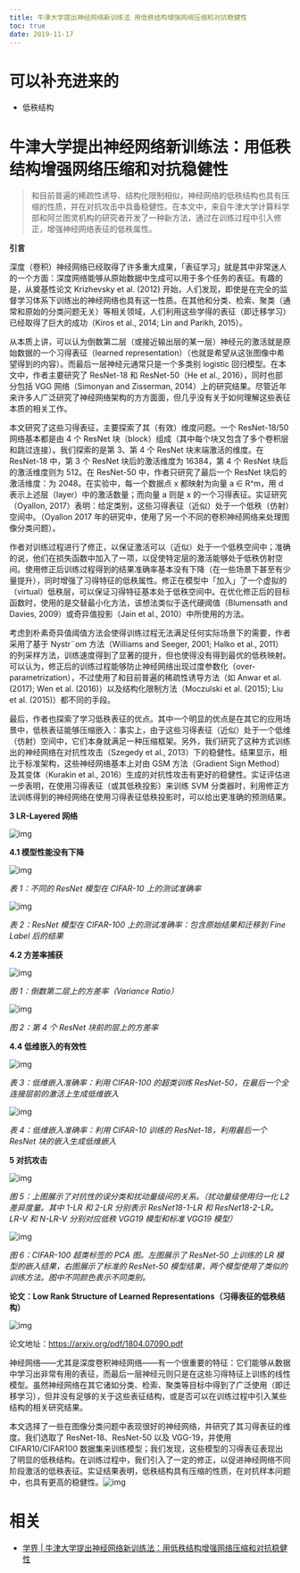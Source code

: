 ```yaml
---
title: 牛津大学提出神经网络新训练法 用低秩结构增强网络压缩和对抗稳健性
toc: true
date: 2019-11-17
---
```

# 可以补充进来的

- 低秩结构

# 牛津大学提出神经网络新训练法：用低秩结构增强网络压缩和对抗稳健性


> 和目前普遍的稀疏性诱导、结构化限制相似，神经网络的低秩结构也具有压缩的性质，并在对抗攻击中具备稳健性。在本文中，来自牛津大学计算科学部和阿兰图灵机构的研究者开发了一种新方法，通过在训练过程中引入修正，增强神经网络表征的低秩属性。



**引言**



深度（卷积）神经网络已经取得了许多重大成果，「表征学习」就是其中非常迷人的一个方面：深度网络能够从原始数据中生成可以用于多个任务的表征。有趣的是，从奠基性论文 Krizhevsky et al. (2012) 开始，人们发现，即使是在完全的监督学习体系下训练出的神经网络也具有这一性质。在其他和分类、检索、聚类（通常和原始的分类问题无关）等相关领域，人们利用这些学得的表征（即迁移学习）已经取得了巨大的成功（Kiros et al., 2014; Lin and Parikh, 2015）。



从本质上讲，可以认为倒数第二层（或接近输出层的某一层）神经元的激活就是原始数据的一个习得表征（learned representation）（也就是希望从这张图像中希望得到的内容）。而最后一层神经元通常只是一个多类别 logistic 回归模型。在本文中，作者主要研究了 ResNet-18 和 ResNet-50（He et al., 2016），同时也部分包括 VGG 网络（Simonyan and Zisserman, 2014）上的研究结果。尽管近年来许多人广泛研究了神经网络架构的方方面面，但几乎没有关于如何理解这些表征本质的相关工作。



本文研究了这些习得表征，主要探索了其（有效）维度问题。一个 ResNet-18/50 网络基本都是由 4 个 ResNet 块（block）组成（其中每个块又包含了多个卷积层和跳过连接）。我们探索的是第 3、第 4 个 ResNet 块末端激活的维度。在 ResNet-18 中，第 3 个 ResNet 块后的激活维度为 16384，第 4 个 ResNet 块后的激活维度则为 512。在 ResNet-50 中，作者只研究了最后一个 ResNet 块后的激活维度：为 2048。在实验中，每一个数据点 x 都映射为向量 a ∈ R^m，用 d 表示上述层（layer）中的激活数量；而向量 a 则是 x 的一个习得表征。实证研究（Oyallon, 2017）表明：给定类别，这些习得表征（近似）处于一个低秩（仿射）空间中。（Oyallon 2017 年的研究中，使用了另一个不同的卷积神经网络来处理图像分类问题）。



作者对训练过程进行了修正，以保证激活可以（近似）处于一个低秩空间中；准确的说，他们在损失函数中加入了一项，以促使特定层的激活能够处于低秩仿射空间。使用修正后训练过程得到的结果准确率基本没有下降（在一些场景下甚至有少量提升），同时增强了习得特征的低秩属性。修正在模型中「加入」了一个虚拟的（virtual）低秩层，可以保证习得特征基本处于低秩空间中。在优化修正后的目标函数时，使用的是交替最小化方法，该想法类似于迭代硬阈值（Blumensath and Davies, 2009）或奇异值投影（Jain et al., 2010）中所使用的方法。



考虑到朴素奇异值阈值方法会使得训练过程无法满足任何实际场景下的需要，作者采用了基于 Nystr¨om 方法（Williams and Seeger, 2001; Halko et al., 2011）的列采样方法，训练速度得到了显著的提升，但也使得没有得到最优的低秩映射。可以认为，修正后的训练过程能够防止神经网络出现过度参数化（over-parametrization），不过使用了和目前普遍的稀疏性诱导方法（如 Anwar et al. (2017); Wen et al. (2016)）以及结构化限制方法（Moczulski et al. (2015); Liu et al. (2015)）都不同的手段。



最后，作者也探索了学习低秩表征的优点。其中一个明显的优点是在其它的应用场景中，低秩表征能够压缩嵌入：事实上，由于这些习得表征（近似）处于一个低维（仿射）空间中，它们本身就满足一种压缩框架。另外，我们研究了这种方式训练出的神经网络在对抗性攻击（Szegedy et al., 2013）下的稳健性。结果显示，相比于标准架构，这些神经网络基本上对由 GSM 方法（Gradient Sign Method）及其变体（Kurakin et al., 2016）生成的对抗性攻击有更好的稳健性。实证评估进一步表明，在使用习得表征（或其低秩投影）来训练 SVM 分类器时，利用修正方法训练得到的神经网络在使用习得表征低秩投影时，可以给出更准确的预测结果。



**3 LR-Layered 网络**





![img](https://mmbiz.qpic.cn/mmbiz_png/KmXPKA19gW94cJJdDiaIlvRZ5icSgSnSuUjba6BJ6eSKOESHCCkLaRGUWiaWhtVD4FYaF94OicrR1jOxFjpaNuSdYg/640?wx_fmt=png&tp=webp&wxfrom=5&wx_lazy=1&wx_co=1)



**4.1 模型性能没有下降**



![img](https://mmbiz.qpic.cn/mmbiz_png/KmXPKA19gW94cJJdDiaIlvRZ5icSgSnSuULkNlb6qeeyj9ibnwxVribrWQtpumd0D19L6Pq4n1iaOmOfdejxropyAeg/640?wx_fmt=png&tp=webp&wxfrom=5&wx_lazy=1&wx_co=1)

*表 1：不同的 ResNet 模型在 CIFAR-10 上的测试准确率*



![img](https://mmbiz.qpic.cn/mmbiz_png/KmXPKA19gW94cJJdDiaIlvRZ5icSgSnSuU83O6m20ZibK63g7HBLAibUxW44DS16ZDHmqkPyzxiawKaPR1l3c5qWLbQ/640?wx_fmt=png&tp=webp&wxfrom=5&wx_lazy=1&wx_co=1)

*表 2：ResNet 模型在 CIFAR-100 上的测试准确率：包含原始结果和迁移到 Fine Label 后的结果*



**4.2 方差率捕获**



![img](https://mmbiz.qpic.cn/mmbiz_png/KmXPKA19gW94cJJdDiaIlvRZ5icSgSnSuUvJISN6z2EictucD3XlKSmiaXZPURWxjnfG3Q75K9lS3M5FQWLrreHHng/640?wx_fmt=png&tp=webp&wxfrom=5&wx_lazy=1&wx_co=1)

*图 1：倒数第二层上的方差率（Variance Ratio）*



![img](https://mmbiz.qpic.cn/mmbiz_png/KmXPKA19gW94cJJdDiaIlvRZ5icSgSnSuUQzjb6rib2rXBtnEbWVQH14eKiaM6ajKicYo4sT4l0guZpiahZ5UCj4CxiaA/640?wx_fmt=png&tp=webp&wxfrom=5&wx_lazy=1&wx_co=1)

*图 2：第 4 个 ResNet 块前的层上的方差率*



**4.4 低维嵌入的有效性**



![img](https://mmbiz.qpic.cn/mmbiz_png/KmXPKA19gW94cJJdDiaIlvRZ5icSgSnSuUHHuzL5Mtv2qYQ5c7mE3gljyDYz2FicjqOkSy5IrFmMiaqRaukvD1jafw/640?wx_fmt=png&tp=webp&wxfrom=5&wx_lazy=1&wx_co=1)

*表 3：低维嵌入准确率：利用 CIFAR-100 的超类训练 ResNet-50，在最后一个全连接层前的激活上生成低维嵌入*



![img](https://mmbiz.qpic.cn/mmbiz_png/KmXPKA19gW94cJJdDiaIlvRZ5icSgSnSuUK71icXRSFQoU3OwpYUoAZcSwic6IH38oCibOmQ4twcFassE6KL6ia6oCNA/640?wx_fmt=png&tp=webp&wxfrom=5&wx_lazy=1&wx_co=1)

*表 4：低维嵌入准确率：利用 CIFAR-10 训练的 ResNet-18，利用最后一个 ResNet 块的嵌入生成低维嵌入*



**5 对抗攻击**



![img](https://mmbiz.qpic.cn/mmbiz_png/KmXPKA19gW94cJJdDiaIlvRZ5icSgSnSuUhnz2ne6zolvgUaF2tmfXtrotrS55M1tlHvaKBPR3ibf8gYo2bQxtJzQ/640?wx_fmt=png&tp=webp&wxfrom=5&wx_lazy=1&wx_co=1)

*图 5：上图展示了对抗性的误分类和扰动量级间的关系。（扰动量级使用归一化 L2 差异度量。其中 1-LR 和 2-LR 分别表示 ResNet18-1-LR 和 ResNet18-2-LR。LR-V 和 N-LR-V 分别对应低秩 VGG19 模型和标准 VGG19 模型）*



![img](https://mmbiz.qpic.cn/mmbiz_png/KmXPKA19gW94cJJdDiaIlvRZ5icSgSnSuUxHhUZ42zYocVqAnYBrFm2cD234Ae4HIichXyTpHY8ERnygEPnfzvsIg/640?wx_fmt=png&tp=webp&wxfrom=5&wx_lazy=1&wx_co=1)

*图 6：CIFAR-100 超类标签的 PCA 图。左图展示了 ResNet-50 上训练的 LR 模型的嵌入结果，右图展示了标准的 ResNet-50 模型结果，两个模型使用了类似的训练方法。图中不同颜色表示不同类别。*



**论文：Low Rank Structure of Learned Representations（习得表征的低秩结构）**



![img](https://mmbiz.qpic.cn/mmbiz_png/KmXPKA19gW94cJJdDiaIlvRZ5icSgSnSuUblcyia7IRiaL8obpq7GVKuQy6BepwfAbsbKdOBmIiaqicN33hdDPv3qwOA/640?wx_fmt=png&tp=webp&wxfrom=5&wx_lazy=1&wx_co=1)



论文地址：https://arxiv.org/pdf/1804.07090.pdf



神经网络——尤其是深度卷积神经网络——有一个很重要的特征：它们能够从数据中学习出非常有用的表征，而最后一层神经元则只是在这些习得特征上训练的线性模型。虽然神经网络在其它诸如分类、检索、聚类等目标中得到了广泛使用（即迁移学习），但并没有足够的关于这些表征结构，或是否可以在训练过程中引入某些结构的相关研究结果。



本文选择了一些在图像分类问题中表现很好的神经网络，并研究了其习得表征的维度。我们选取了 ResNet-18、ResNet-50 以及 VGG-19，并使用 CIFAR10/CIFAR100 数据集来训练模型；我们发现，这些模型的习得表征表现出了明显的低秩结构。在训练过程中，我们引入了一定的修正，以促进神经网络不同阶段激活的低秩表征。实证结果表明，低秩结构具有压缩的性质，在对抗样本问题中，也具有更高的稳健性。![img](https://mmbiz.qpic.cn/mmbiz_png/KmXPKA19gW8Zfpicd40EribGuaFicDBCRH6IOu1Rnc4T3W3J1wE0j6kQ6GorRSgicib0fmNrj3yzlokup2jia9Z0YVeA/640?wx_fmt=png&tp=webp&wxfrom=5&wx_lazy=1&wx_co=1)


# 相关

- [学界 | 牛津大学提出神经网络新训练法：用低秩结构增强网络压缩和对抗稳健性](https://mp.weixin.qq.com/s?__biz=MzA3MzI4MjgzMw==&mid=2650741796&idx=5&sn=c5443671155775532bc9d1989b574e7c&chksm=871ad85ab06d514c556c9bda6bbf79269aecde256aa441145c15c7425182229d019beacca327&mpshare=1&scene=1&srcid=0504OowV4UJzqLuzhmOsvnF7#rd)
